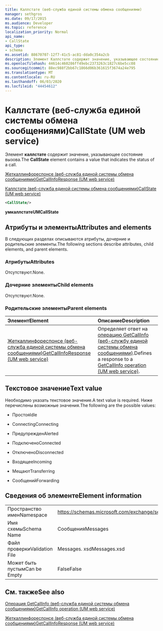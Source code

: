 ```yaml
---
title: Каллстате (веб-служба единой системы обмена сообщениями)
manager: sethgros
ms.date: 09/17/2015
ms.audience: Developer
ms.topic: reference
localization_priority: Normal
api_name:
- CallState
api_type:
- schema
ms.assetid: 88670707-12f7-41c5-ac81-dda0c354a2cb
description: Элемент Каллстате содержит значение, указывающее состояние вызова.
ms.openlocfilehash: 44614c460286ff49ebc2373263c1827c6be5cc08
ms.sourcegitcommit: 88ec988f2bb67c1866d06b361615f3674a24e795
ms.translationtype: MT
ms.contentlocale: ru-RU
ms.lasthandoff: 06/03/2020
ms.locfileid: "44454612"
---
```

# <a name="callstate-um-web-service"></a><span data-ttu-id="4f6f7-103">Каллстате (веб-служба единой системы обмена сообщениями)</span><span class="sxs-lookup"><span data-stu-id="4f6f7-103">CallState (UM web service)</span></span>

<span data-ttu-id="4f6f7-104">Элемент **каллстате** содержит значение, указывающее состояние вызова.</span><span class="sxs-lookup"><span data-stu-id="4f6f7-104">The **CallState** element contains a value that indicates the status of a call.</span></span> 
  
[<span data-ttu-id="4f6f7-105">Жеткаллинфореспонсе (веб-служба единой системы обмена сообщениями)</span><span class="sxs-lookup"><span data-stu-id="4f6f7-105">GetCallInfoResponse (UM web service)</span></span>](getcallinforesponse-um-web-service.md)
  
[<span data-ttu-id="4f6f7-106">Каллстате (веб-служба единой системы обмена сообщениями)</span><span class="sxs-lookup"><span data-stu-id="4f6f7-106">CallState (UM web service)</span></span>](callstate-um-web-service.md)
  
```xml
<CallState/>
```

 <span data-ttu-id="4f6f7-107">**умкаллстате**</span><span class="sxs-lookup"><span data-stu-id="4f6f7-107">**UMCallState**</span></span>
## <a name="attributes-and-elements"></a><span data-ttu-id="4f6f7-108">Атрибуты и элементы</span><span class="sxs-lookup"><span data-stu-id="4f6f7-108">Attributes and elements</span></span>

<span data-ttu-id="4f6f7-109">В следующих разделах описываются атрибуты, дочерние и родительские элементы.</span><span class="sxs-lookup"><span data-stu-id="4f6f7-109">The following sections describe attributes, child elements, and parent elements.</span></span>
  
### <a name="attributes"></a><span data-ttu-id="4f6f7-110">Атрибуты</span><span class="sxs-lookup"><span data-stu-id="4f6f7-110">Attributes</span></span>

<span data-ttu-id="4f6f7-111">Отсутствуют.</span><span class="sxs-lookup"><span data-stu-id="4f6f7-111">None.</span></span>
  
### <a name="child-elements"></a><span data-ttu-id="4f6f7-112">Дочерние элементы</span><span class="sxs-lookup"><span data-stu-id="4f6f7-112">Child elements</span></span>

<span data-ttu-id="4f6f7-113">Отсутствуют.</span><span class="sxs-lookup"><span data-stu-id="4f6f7-113">None.</span></span>
  
### <a name="parent-elements"></a><span data-ttu-id="4f6f7-114">Родительские элементы</span><span class="sxs-lookup"><span data-stu-id="4f6f7-114">Parent elements</span></span>

|<span data-ttu-id="4f6f7-115">**Элемент**</span><span class="sxs-lookup"><span data-stu-id="4f6f7-115">**Element**</span></span>|<span data-ttu-id="4f6f7-116">**Описание**</span><span class="sxs-lookup"><span data-stu-id="4f6f7-116">**Description**</span></span>|
|:-----|:-----|
|[<span data-ttu-id="4f6f7-117">Жеткаллинфореспонсе (веб-служба единой системы обмена сообщениями)</span><span class="sxs-lookup"><span data-stu-id="4f6f7-117">GetCallInfoResponse (UM web service)</span></span>](getcallinforesponse-um-web-service.md) <br/> |<span data-ttu-id="4f6f7-118">Определяет ответ на [операцию GetCallInfo (веб-службу единой системы обмена сообщениями)](getcallinfo-operation-um-web-service.md).</span><span class="sxs-lookup"><span data-stu-id="4f6f7-118">Defines a response to a [GetCallInfo operation (UM web service)](getcallinfo-operation-um-web-service.md).</span></span>  <br/> |
   
## <a name="text-value"></a><span data-ttu-id="4f6f7-119">Текстовое значение</span><span class="sxs-lookup"><span data-stu-id="4f6f7-119">Text value</span></span>

<span data-ttu-id="4f6f7-120">Необходимо указать текстовое значение.</span><span class="sxs-lookup"><span data-stu-id="4f6f7-120">A text value is required.</span></span> <span data-ttu-id="4f6f7-121">Ниже перечислены возможные значения.</span><span class="sxs-lookup"><span data-stu-id="4f6f7-121">The following are the possible values:</span></span>
  
- <span data-ttu-id="4f6f7-122">Простоя</span><span class="sxs-lookup"><span data-stu-id="4f6f7-122">Idle</span></span>
    
- <span data-ttu-id="4f6f7-123">Connecting</span><span class="sxs-lookup"><span data-stu-id="4f6f7-123">Connecting</span></span>
    
- <span data-ttu-id="4f6f7-124">Предупрежден</span><span class="sxs-lookup"><span data-stu-id="4f6f7-124">Alerted</span></span>
    
- <span data-ttu-id="4f6f7-125">Подключено</span><span class="sxs-lookup"><span data-stu-id="4f6f7-125">Connected</span></span>
    
- <span data-ttu-id="4f6f7-126">Отключено</span><span class="sxs-lookup"><span data-stu-id="4f6f7-126">Disconnected</span></span>
    
- <span data-ttu-id="4f6f7-127">Входящее</span><span class="sxs-lookup"><span data-stu-id="4f6f7-127">Incoming</span></span>
    
- <span data-ttu-id="4f6f7-128">Мещают</span><span class="sxs-lookup"><span data-stu-id="4f6f7-128">Transferring</span></span>
    
- <span data-ttu-id="4f6f7-129">Сообщений</span><span class="sxs-lookup"><span data-stu-id="4f6f7-129">Forwarding</span></span>
    
## <a name="element-information"></a><span data-ttu-id="4f6f7-130">Сведения об элементе</span><span class="sxs-lookup"><span data-stu-id="4f6f7-130">Element information</span></span>

|||
|:-----|:-----|
|<span data-ttu-id="4f6f7-131">Пространство имен</span><span class="sxs-lookup"><span data-stu-id="4f6f7-131">Namespace</span></span>  <br/> |https://schemas.microsoft.com/exchange/services/2006/message  <br/> |
|<span data-ttu-id="4f6f7-132">Имя схемы</span><span class="sxs-lookup"><span data-stu-id="4f6f7-132">Schema Name</span></span>  <br/> |<span data-ttu-id="4f6f7-133">Сообщения</span><span class="sxs-lookup"><span data-stu-id="4f6f7-133">Messages</span></span>  <br/> |
|<span data-ttu-id="4f6f7-134">Файл проверки</span><span class="sxs-lookup"><span data-stu-id="4f6f7-134">Validation File</span></span>  <br/> |<span data-ttu-id="4f6f7-135">Messages. xsd</span><span class="sxs-lookup"><span data-stu-id="4f6f7-135">Messages.xsd</span></span>  <br/> |
|<span data-ttu-id="4f6f7-136">Может быть пустым</span><span class="sxs-lookup"><span data-stu-id="4f6f7-136">Can be Empty</span></span>  <br/> |<span data-ttu-id="4f6f7-137">False</span><span class="sxs-lookup"><span data-stu-id="4f6f7-137">False</span></span>  <br/> |
   
## <a name="see-also"></a><span data-ttu-id="4f6f7-138">См. также</span><span class="sxs-lookup"><span data-stu-id="4f6f7-138">See also</span></span>



[<span data-ttu-id="4f6f7-139">Операция GetCallInfo (веб-служба единой системы обмена сообщениями)</span><span class="sxs-lookup"><span data-stu-id="4f6f7-139">GetCallInfo operation (UM web service)</span></span>](getcallinfo-operation-um-web-service.md)
  
[<span data-ttu-id="4f6f7-140">Жеткаллинфореспонсе (веб-служба единой системы обмена сообщениями)</span><span class="sxs-lookup"><span data-stu-id="4f6f7-140">GetCallInfoResponse (UM web service)</span></span>](getcallinforesponse-um-web-service.md)

